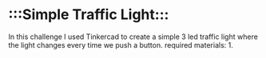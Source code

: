 # :::Simple Traffic Light:::
In this challenge I used Tinkercad to create a simple 3 led traffic light where the light changes every time we push a button.
required materials:
1. 
